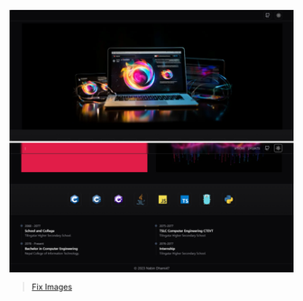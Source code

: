 ![Screenshot](public/screenshots/inital.png)
![Overall Design](public/screenshots/overall_design.png)

> [Fix Images](https://m.youtube.com/watch?v=gpJKj45AikY&pp=ygUZbmV4dGpzIGltYWdlIG9wdGltaXphdGlvcw%3D%3D)
